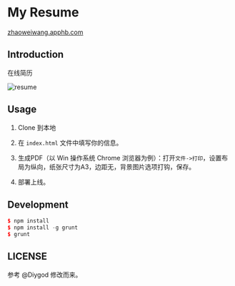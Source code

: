 # My Resume

[zhaoweiwang.apphb.com](http://zhaoweiwang.apphb.com/)

## Introduction

在线简历

![resume](http://7xjspk.com1.z0.glb.clouddn.com/resume.png)

## Usage

1. Clone 到本地

3. 在 `index.html` 文件中填写你的信息。

4. 生成PDF（以 Win 操作系统 Chrome 浏览器为例）：打开`文件->打印`，设置布局为纵向，纸张尺寸为A3，边距无，背景图片选项打钩，保存。

5. 部署上线。

## Development

```C++
$ npm install
$ npm install -g grunt
$ grunt
```

## LICENSE

参考 @Diygod 修改而来。